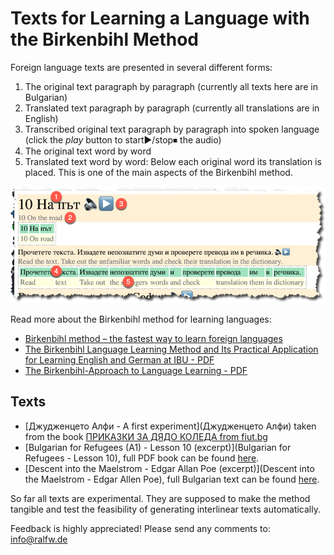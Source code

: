 # Texts for Learning a Language with the Birkenbihl Method
Foreign language texts are presented in several different forms:

1. The original text paragraph by paragraph (currently all texts here are in Bulgarian)
2. Translated text paragraph by paragraph (currently all translations are in English)
3. Transcribed original text paragraph by paragraph into spoken language (click the *play* button to start▶️/stop⏹ the audio)
4. The original text word by word
5. Translated text word by word: Below each original word its translation is placed. This is one of the main aspects of the Birkenbihl method.

![Texts presented in several different forms](fig1.png)

Read more about the Birkenbihl method for learning languages:

- [Birkenbihl method – the fastest way to learn foreign languages](http://www.vidactic.com/?page_id=868)
- [The Birkenbihl Language Learning Method and Its Practical Application for Learning English and German at IBU - PDF](https://www.shitennoji.ac.jp/ibu/docs/toshokan/kiyou/41/kiyo2005w-18johann.pdf)
- [The Birkenbihl-Approach to Language Learning - PDF](https://www.ludwiglingg.ch/MethodEnglish.pdf)

## Texts

- [Джудженцето Алфи - A first experiment](Джудженцето Алфи) taken from the book [ПРИКАЗКИ ЗА ДЯДО КОЛЕДА from fiut.bg](https://www.fiut.bg/prikazki-za-djado-koleda-zabavni-igri.html)
- [Bulgarian for Refugees (A1) - Lesson 10 (excerpt)](Bulgarian for Refugees - Lesson 10), full PDF book can be found [here](https://caritas.bg/cms/wp-content/uploads/2015/04/A1-English.pdf?x10535).
- [Descent into the Maelstrom - Edgar Allan Poe (excerpt)](Descent into the Maelstrom - Edgar Allen Poe), full Bulgarian text can be found [here](https://chitanka.info/book/37-spuskane-v-maelstrxom).

So far all texts are experimental. They are supposed to make the method tangible and test the feasibility of generating interlinear texts automatically.

Feedback is highly appreciated! Please send any comments to: info@ralfw.de
